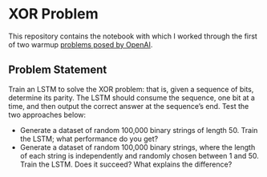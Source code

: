 # XOR Problem

This repository contains the notebook with which I worked through the first of two warmup [problems posed by OpenAI](https://blog.openai.com/requests-for-research-2/).

## Problem Statement

Train an LSTM to solve the XOR problem: that is, given a sequence of bits, determine its parity. The LSTM should consume the sequence, one bit at a time, and then output the correct answer at the sequence’s end. Test the two approaches below:

* Generate a dataset of random 100,000 binary strings of length 50. Train the LSTM; what performance do you get?
* Generate a dataset of random 100,000 binary strings, where the length of each string is independently and randomly chosen between 1 and 50. Train the LSTM. Does it succeed? What explains the difference?